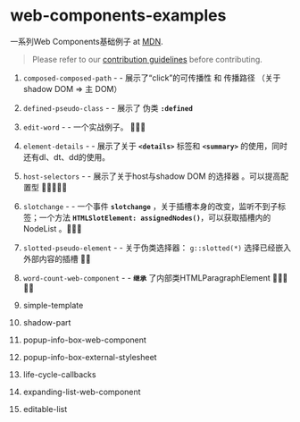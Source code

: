 # web-components-examples
一系列Web Components基础例子 at [MDN](https://developer.mozilla.org/en-US/docs/Web/Web_Components).

> Please refer to our [contribution guidelines](https://github.com/mdn/web-components-examples/blob/main/CONTRIBUTING.md) before contributing.


1. `composed-composed-path`  - - 展示了“click”的可传播性 和 传播路径 （关于shadow DOM ⇒ 主 DOM）

1. `defined-pseudo-class` - - 展示了 伪类 **`:defined`**

1. `edit-word`  - -  一个实战例子。 🌝🌝🌝

1. `element-details`  - - 展示了关于 **`<details>`** 标签和 **`<summary>`** 的使用，同时还有dl、dt、dd的使用。

1. `host-selectors`  - - 展示了关于host与shadow DOM 的选择器 。可以提高配置型 🌝🌝🌝🌝🌝

1. `slotchange`  - - 一个事件 **`slotchange`** ，关于插槽本身的改变，监听不到子标签；一个方法 **`HTMLSlotElement: assignedNodes()`**，可以获取插槽内的NodeList 。🌝🌝🌝

1. `slotted-pseudo-element`  - - 关于伪类选择器： `g::slotted(*)` 选择已经嵌入外部内容的插槽 🌝🌝

1. `word-count-web-component`  - - **`继承`** 了内部类HTMLParagraphElement  🌝🌝🌝🌝🌝 

1. simple-template

1. shadow-part

1. popup-info-box-web-component

1. popup-info-box-external-stylesheet

1. life-cycle-callbacks

1. expanding-list-web-component

1. editable-list
